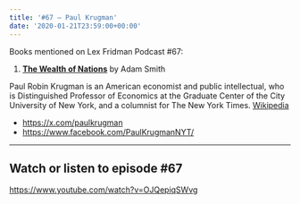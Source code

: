 ```yaml
---
title: '#67 – Paul Krugman'
date: '2020-01-21T23:59:00+00:00'
---
```


Books mentioned on Lex Fridman Podcast #67:

1. <b><a href="https://amzn.to/3V9VBL0" target="_blank" rel="sponsored noopener noreferrer">The Wealth of Nations</a></b> by Adam Smith

<!--more-->

Paul Robin Krugman is an American economist and public intellectual, who is Distinguished Professor of Economics at the Graduate Center of the City University of New York, and a columnist for The New York Times. <a href="https://en.wikipedia.org/wiki/Paul_Krugman" target="_blank">Wikipedia</a>

- <a href="https://x.com/paulkrugman" target="_blank">https://x.com/paulkrugman</a>
- <a href="https://www.facebook.com/PaulKrugmanNYT/" target="_blank">https://www.facebook.com/PaulKrugmanNYT/</a>

- - - - - -

## Watch or listen to episode #67

<https://www.youtube.com/watch?v=OJQepiqSWvg>